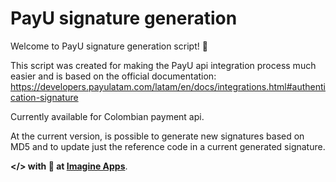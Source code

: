 # PayU signature generation
Welcome to PayU signature generation script! 🎉


  This script was created for making the PayU api integration process much easier
  and is based on the official documentation: https://developers.payulatam.com/latam/en/docs/integrations.html#authentication-signature
  
  Currently available for Colombian payment api.

  At the current version, is possible to generate new signatures based on MD5  and to update just the reference code in a current generated signature.

  <b> </> with 🧡 at <a href="https://www.imagineapps.co/">Imagine Apps</a></b>.